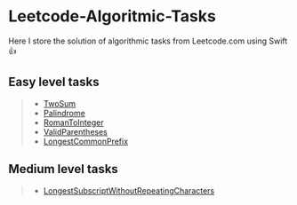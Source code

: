 # Leetcode-Algoritmic-Tasks
Here I store the solution of algorithmic tasks from Leetcode.com using Swift :+1:

## Easy level tasks
> - [TwoSum](https://github.com/Ansany/Leetcode-Algoritmic-Tasks/tree/main/Leetcode-Algoritmic-Tasks/EasyLevel/TwoSum)
> - [Palindrome](https://github.com/Ansany/Leetcode-Algoritmic-Tasks/tree/main/Leetcode-Algoritmic-Tasks/EasyLevel/Palindrome)
> - [RomanToInteger](https://github.com/Ansany/Leetcode-Algoritmic-Tasks/tree/main/Leetcode-Algoritmic-Tasks/EasyLevel/RomanToInteger)
> - [ValidParentheses](https://github.com/Ansany/Leetcode-Algoritmic-Tasks/tree/main/Leetcode-Algoritmic-Tasks/EasyLevel/ValidParentheses)
> - [LongestCommonPrefix](https://github.com/Ansany/Leetcode-Algoritmic-Tasks/tree/main/Leetcode-Algoritmic-Tasks/EasyLevel/LongestCommonPrefix)

## Medium level tasks
> - [LongestSubscriptWithoutRepeatingCharacters](https://github.com/Ansany/Leetcode-Algoritmic-Tasks/tree/main/Leetcode-Algoritmic-Tasks/MediumLevel/LongestSubscriptWithoutRepeatingCh)
